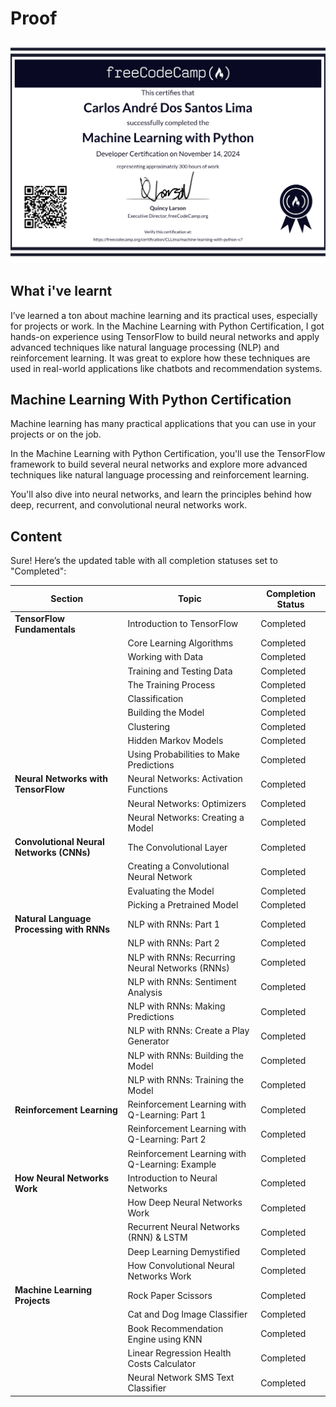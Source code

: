 # Proof
![](https://github.com/CllsPy/FreeCodeCamp/blob/main/1_MachineLearningWithPython/cert.jpg)

## What i've learnt
I’ve learned a ton about machine learning and its practical uses, especially for projects or work. In the Machine Learning with Python Certification, I got hands-on experience using TensorFlow to build neural networks and apply advanced techniques like natural language processing (NLP) and reinforcement learning. It was great to explore how these techniques are used in real-world applications like chatbots and recommendation systems.

## Machine Learning With Python Certification

Machine learning has many practical applications that you can use in your projects or on the job.

In the Machine Learning with Python Certification, you'll use the TensorFlow framework to build several neural networks and explore more advanced techniques like natural language processing and reinforcement learning.

You'll also dive into neural networks, and learn the principles behind how deep, recurrent, and convolutional neural networks work.

## Content

Sure! Here’s the updated table with all completion statuses set to "Completed":

| **Section**                                   | **Topic**                                        | **Completion Status** |
|-----------------------------------------------|--------------------------------------------------|-----------------------|
| **TensorFlow Fundamentals**                   | Introduction to TensorFlow                       | Completed             |
|                                               | Core Learning Algorithms                         | Completed             |
|                                               | Working with Data                                | Completed             |
|                                               | Training and Testing Data                        | Completed             |
|                                               | The Training Process                             | Completed             |
|                                               | Classification                                    | Completed             |
|                                               | Building the Model                               | Completed             |
|                                               | Clustering                                       | Completed             |
|                                               | Hidden Markov Models                             | Completed             |
|                                               | Using Probabilities to Make Predictions          | Completed             |
| **Neural Networks with TensorFlow**           | Neural Networks: Activation Functions            | Completed             |
|                                               | Neural Networks: Optimizers                      | Completed             |
|                                               | Neural Networks: Creating a Model                | Completed             |
| **Convolutional Neural Networks (CNNs)**      | The Convolutional Layer                          | Completed             |
|                                               | Creating a Convolutional Neural Network          | Completed             |
|                                               | Evaluating the Model                             | Completed             |
|                                               | Picking a Pretrained Model                       | Completed             |
| **Natural Language Processing with RNNs**     | NLP with RNNs: Part 1                            | Completed             |
|                                               | NLP with RNNs: Part 2                            | Completed             |
|                                               | NLP with RNNs: Recurring Neural Networks (RNNs)  | Completed             |
|                                               | NLP with RNNs: Sentiment Analysis                | Completed             |
|                                               | NLP with RNNs: Making Predictions                | Completed             |
|                                               | NLP with RNNs: Create a Play Generator           | Completed             |
|                                               | NLP with RNNs: Building the Model                | Completed             |
|                                               | NLP with RNNs: Training the Model                | Completed             |
| **Reinforcement Learning**                    | Reinforcement Learning with Q-Learning: Part 1    | Completed             |
|                                               | Reinforcement Learning with Q-Learning: Part 2    | Completed             |
|                                               | Reinforcement Learning with Q-Learning: Example  | Completed             |
| **How Neural Networks Work**                  | Introduction to Neural Networks                  | Completed             |
|                                               | How Deep Neural Networks Work                    | Completed             |
|                                               | Recurrent Neural Networks (RNN) & LSTM            | Completed             |
|                                               | Deep Learning Demystified                        | Completed             |
|                                               | How Convolutional Neural Networks Work           | Completed             |
| **Machine Learning Projects**                 | Rock Paper Scissors                               | Completed             |
|                                               | Cat and Dog Image Classifier                      | Completed             |
|                                               | Book Recommendation Engine using KNN              | Completed             |
|                                               | Linear Regression Health Costs Calculator         | Completed             |
|                                               | Neural Network SMS Text Classifier                | Completed             |

